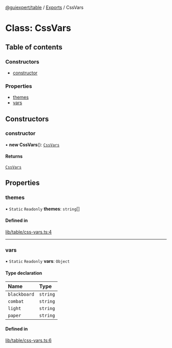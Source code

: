 [@guiexpert/table](../README.md) / [Exports](../modules.md) / CssVars

# Class: CssVars

## Table of contents

### Constructors

- [constructor](CssVars.md#constructor)

### Properties

- [themes](CssVars.md#themes)
- [vars](CssVars.md#vars)

## Constructors

### constructor

• **new CssVars**(): [`CssVars`](CssVars.md)

#### Returns

[`CssVars`](CssVars.md)

## Properties

### themes

▪ `Static` `Readonly` **themes**: `string`[]

#### Defined in

[lib/table/css-vars.ts:4](https://github.com/guiexperttable/ge-table/blob/65066c0/libs/table/src/lib/table/css-vars.ts#L4)

___

### vars

▪ `Static` `Readonly` **vars**: `Object`

#### Type declaration

| Name | Type |
| :------ | :------ |
| `blackboard` | `string` |
| `combat` | `string` |
| `light` | `string` |
| `paper` | `string` |

#### Defined in

[lib/table/css-vars.ts:6](https://github.com/guiexperttable/ge-table/blob/65066c0/libs/table/src/lib/table/css-vars.ts#L6)
